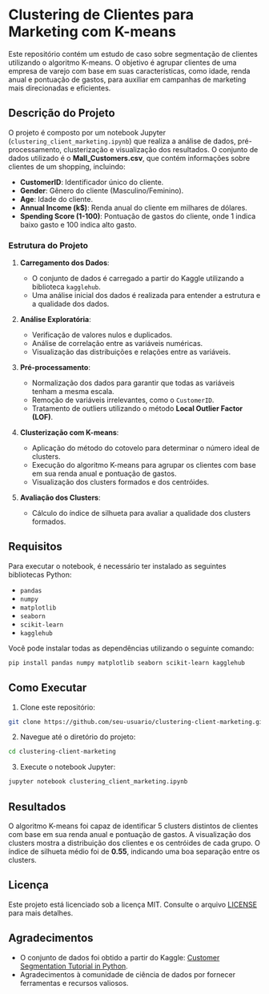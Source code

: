 # Clustering de Clientes para Marketing com K-means

Este repositório contém um estudo de caso sobre segmentação de clientes utilizando o algoritmo K-means. O objetivo é agrupar clientes de uma empresa de varejo com base em suas características, como idade, renda anual e pontuação de gastos, para auxiliar em campanhas de marketing mais direcionadas e eficientes.

## Descrição do Projeto

O projeto é composto por um notebook Jupyter (`clustering_client_marketing.ipynb`) que realiza a análise de dados, pré-processamento, clusterização e visualização dos resultados. O conjunto de dados utilizado é o **Mall_Customers.csv**, que contém informações sobre clientes de um shopping, incluindo:

- **CustomerID**: Identificador único do cliente.
- **Gender**: Gênero do cliente (Masculino/Feminino).
- **Age**: Idade do cliente.
- **Annual Income (k$)**: Renda anual do cliente em milhares de dólares.
- **Spending Score (1-100)**: Pontuação de gastos do cliente, onde 1 indica baixo gasto e 100 indica alto gasto.

### Estrutura do Projeto

1. **Carregamento dos Dados**:
   - O conjunto de dados é carregado a partir do Kaggle utilizando a biblioteca `kagglehub`.
   - Uma análise inicial dos dados é realizada para entender a estrutura e a qualidade dos dados.

2. **Análise Exploratória**:
   - Verificação de valores nulos e duplicados.
   - Análise de correlação entre as variáveis numéricas.
   - Visualização das distribuições e relações entre as variáveis.

3. **Pré-processamento**:
   - Normalização dos dados para garantir que todas as variáveis tenham a mesma escala.
   - Remoção de variáveis irrelevantes, como o `CustomerID`.
   - Tratamento de outliers utilizando o método **Local Outlier Factor (LOF)**.

4. **Clusterização com K-means**:
   - Aplicação do método do cotovelo para determinar o número ideal de clusters.
   - Execução do algoritmo K-means para agrupar os clientes com base em sua renda anual e pontuação de gastos.
   - Visualização dos clusters formados e dos centróides.

5. **Avaliação dos Clusters**:
   - Cálculo do índice de silhueta para avaliar a qualidade dos clusters formados.

## Requisitos

Para executar o notebook, é necessário ter instalado as seguintes bibliotecas Python:

- `pandas`
- `numpy`
- `matplotlib`
- `seaborn`
- `scikit-learn`
- `kagglehub`

Você pode instalar todas as dependências utilizando o seguinte comando:

```bash
pip install pandas numpy matplotlib seaborn scikit-learn kagglehub
```

## Como Executar

1. Clone este repositório:

```bash
git clone https://github.com/seu-usuario/clustering-client-marketing.git
```

2. Navegue até o diretório do projeto:

```bash
cd clustering-client-marketing
```

3. Execute o notebook Jupyter:

```bash
jupyter notebook clustering_client_marketing.ipynb
```

## Resultados

O algoritmo K-means foi capaz de identificar 5 clusters distintos de clientes com base em sua renda anual e pontuação de gastos. A visualização dos clusters mostra a distribuição dos clientes e os centróides de cada grupo. O índice de silhueta médio foi de **0.55**, indicando uma boa separação entre os clusters.

## Licença

Este projeto está licenciado sob a licença MIT. Consulte o arquivo [LICENSE](../../LICENSE) para mais detalhes.

## Agradecimentos

- O conjunto de dados foi obtido a partir do Kaggle: [Customer Segmentation Tutorial in Python](https://www.kaggle.com/vjchoudhary7/customer-segmentation-tutorial-in-python).
- Agradecimentos à comunidade de ciência de dados por fornecer ferramentas e recursos valiosos.